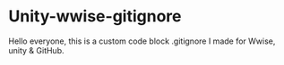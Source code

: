 # Unity-wwise-gitignore
Hello everyone, this is a custom code block .gitignore I made for Wwise, unity &amp; GitHub. 
